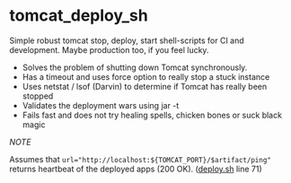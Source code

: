 tomcat_deploy_sh
================

Simple robust tomcat stop, deploy, start shell-scripts for CI and development. Maybe production too, if you feel lucky.

* Solves the problem of shutting down Tomcat synchronously. 
* Has a timeout and uses force option to really stop a stuck instance
* Uses netstat / lsof (Darvin) to determine if Tomcat has really been stopped
* Validates the deployment wars using jar -t
* Fails fast and does not try healing spells, chicken bones or suck black magic

*NOTE*

Assumes that `url="http://localhost:${TOMCAT_PORT}/$artifact/ping"` returns heartbeat of the deployed apps (200 OK). ([deploy.sh](deploy.sh) line 71)